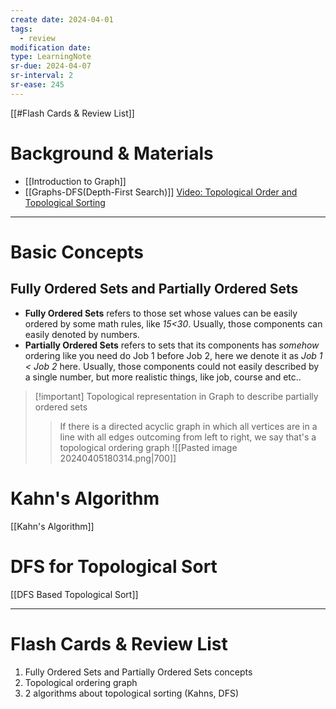 ```yaml
---
create date: 2024-04-01
tags:
  - review
modification date: 
type: LearningNote
sr-due: 2024-04-07
sr-interval: 2
sr-ease: 245
---
```


[[#Flash Cards & Review List]]
# Background & Materials
- [[Introduction to Graph]]
- [[Graphs-DFS(Depth-First Search)]]
[Video: Topological Order and Topological Sorting](https://www.youtube.com/playlist?list=PLSVu1-lON6LyvT8iceopuqnmSmPiSA6wX)

---
# Basic Concepts
## Fully Ordered Sets and Partially Ordered Sets
- **Fully Ordered Sets** refers to those set whose values can be easily ordered by some math rules, like *15<30*. Usually, those components can easily denoted by numbers.
- **Partially Ordered Sets** refers to sets that its components has *somehow* ordering like you need do Job 1 before Job 2, here we denote it as *Job 1 < Job 2* here. Usually, those components could not easily described by a single number, but more realistic things, like job, course and etc..
>[!important] Topological representation in Graph to describe partially ordered sets
>> If there is a directed acyclic graph in which all vertices are in a line with all edges outcoming from left to right, we say that's a topological ordering graph
>> ![[Pasted image 20240405180314.png|700]]
# Kahn's Algorithm
[[Kahn's Algorithm]]
# DFS for Topological Sort
[[DFS Based Topological Sort]]

---
# Flash Cards & Review List
1. Fully Ordered Sets and Partially Ordered Sets concepts
2. Topological ordering graph
3. 2 algorithms about topological sorting (Kahns, DFS)